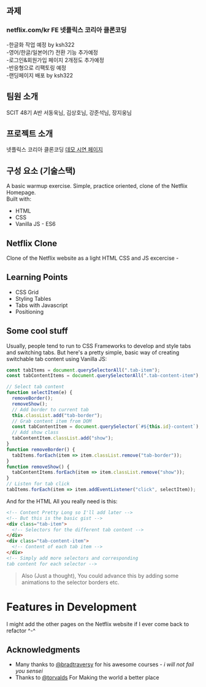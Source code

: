## 과제
### netflix.com/kr FE 넷플릭스 코리아  클론코딩
-한글화 작업 예정 by ksh322 <br>
-영어/한글/일본어(?) 전환 기능 추가예정 <br>
-로그인&회원가입 페이지 2개정도 추가예정 <br>
-반응형으로 리팩토링 예정 <br>
-랜딩페이지 배포 by ksh322
<br>

## 팀원 소개
SCIT 48기 A반
서동욱님, 김상호님, 강준석님, 장지웅님

## 프로젝트 소개
넷플릭스 코리아 클론코딩
[데모 시연 페이지](https://bankole2000.github.io/netflix)

## 구성 요소 (기술스택)

A basic warmup exercise. Simple, practice oriented, clone of the Netflix Homepage. 
<br> Built with:

- HTML
- CSS
- Vanilla JS - ES6

## Netflix Clone

Clone of the Netflix website as a light HTML CSS and JS excercise - 


</div>





## Learning Points

- CSS Grid
- Styling Tables
- Tabs with Javascript
- Positioning

## Some cool stuff

Usually, people tend to run to CSS Frameworks to develop and style tabs and switching tabs. But here's a pretty simple, basic way of creating switchable tab content using Vanilla JS:

```javascript
const tabItems = document.querySelectorAll(".tab-item");
const tabContentItems = document.querySelectorAll(".tab-content-item");

// Select tab content
function selectItem(e) {
  removeBorder();
  removeShow();
  // Add border to current tab
  this.classList.add("tab-border");
  // Grab content item from DOM
  const tabContentItem = document.querySelector(`#${this.id}-content`);
  // Add show class
  tabContentItem.classList.add("show");
}
function removeBorder() {
  tabItems.forEach(item => item.classList.remove("tab-border"));
}
function removeShow() {
  tabContentItems.forEach(item => item.classList.remove("show"));
}
// Listen for tab click
tabItems.forEach(item => item.addEventListener("click", selectItem));
```

And for the HTML All you really need is this:

```html
<!-- Content Pretty Long so I'll add later -->
<!-- But this is the basic gist -->
<div class="tab-item">
  <!-- Selectors for the different tab content -->
</div>
<div class="tab-content-item">
  <!-- Content of each tab item -->
</div>
<!-- Simply add more selectors and corresponding 
tab content for each selector -->
```

> Also (Just a thought), You could advance this by adding some animations to the selector borders etc.

# Features in Development

I might add the other pages on the Netflix website if I ever come back to refactor ^-^


## Acknowledgments

- Many thanks to [@bradtraversy](https://github.com/bradtraversy) for his awesome courses - _i will not fail you sensei_
- Thanks to [@torvalds](https://github.com/torvalds) For Making the world a better place

